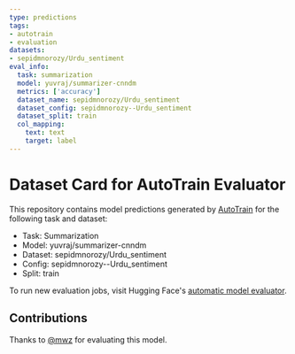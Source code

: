 ```yaml
---
type: predictions
tags:
- autotrain
- evaluation
datasets:
- sepidmnorozy/Urdu_sentiment
eval_info:
  task: summarization
  model: yuvraj/summarizer-cnndm
  metrics: ['accuracy']
  dataset_name: sepidmnorozy/Urdu_sentiment
  dataset_config: sepidmnorozy--Urdu_sentiment
  dataset_split: train
  col_mapping:
    text: text
    target: label
---
```

# Dataset Card for AutoTrain Evaluator

This repository contains model predictions generated by [AutoTrain](https://huggingface.co/autotrain) for the following task and dataset:

* Task: Summarization
* Model: yuvraj/summarizer-cnndm
* Dataset: sepidmnorozy/Urdu_sentiment
* Config: sepidmnorozy--Urdu_sentiment
* Split: train

To run new evaluation jobs, visit Hugging Face's [automatic model evaluator](https://huggingface.co/spaces/autoevaluate/model-evaluator).

## Contributions

Thanks to [@mwz](https://huggingface.co/mwz) for evaluating this model.